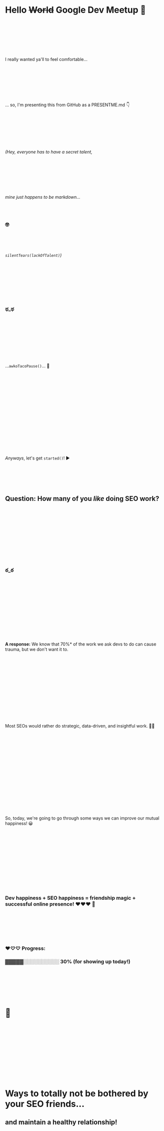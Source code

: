 <br />
<br />
<br />

# Hello ~~World~~ Google Dev Meetup :wave:

<br />
<br />
<br />
<br />
<br />
<br />

I really wanted ya'll to feel comfortable... 

<br />
<br />
<br />
<br />
<br />
<br />

... so, I'm presenting this from GitHub as a PRESENTME.md :point_down:

<br />
<br />
<br />
<br />
<br />
<br />

*(Hey, everyone has to have a secret talent,* 

<br />
<br />
<br />
<br />
<br />
<br />

*mine just happens to be markdown...*

<br />
<br />

### :nerd_face: 

<br />
<br />
<br />

*`silentTears(lackOfTalent)`)* 

<br />
<br />
<br />
<br />
<br />
<br />
<br />

### ಥ_ಥ

<br />
<br />
<br />
<br />
<br />
<br />
<br />
<br />

...`awkoTacoPause()`... :taco:

<br />
<br />
<br />
<br />
<br />
<br />
<br />
<br />
<br />
<br />
<br />
<br />
<br />
<br />
<br />


*Anyways*, let's get `started()`! :arrow_forward:

<br />
<br />
<br />
<br />

## **Question:** How many of you *like* doing SEO work?

<br />
<br />
<br />
<br />
<br />
<br />
<br />
<br />
<br />
<br />

### ఠ_ఠ 

<br />
<br />
<br />
<br />
<br />
<br />
<br />
<br />
<br />
<br />
<br />

**A response:** We know that 70%* of the work we ask devs to do can cause trauma, but we don't want it to. 

<br />
<br />
<br />
<br />
<br />
<br />
<br />
<br />
<br />
<br />
<br />
<br />

Most SEOs would rather do strategic, data-driven, and insightful work. :woman_technologist:

<br />
<br />
<br />
<br />
<br />
<br />
<br />
<br />
<br />
<br />
<br />
<br />
<br />
<br />
<br />

So, today, we're going to go through some ways we can improve our mutual happiness! :grinning:


<br />
<br />
<br />
<br />
<br />
<br />
<br />
<br />
<br />
<br />
<br />

### Dev happiness + SEO happiness = friendship magic + successful online presence! ♥♥♥ :unicorn:

<br />
<br />
<br />
<br />
<br />

### **♥♡♡ Progress:**

### ▓▓▓▓▓░░░░░░░░░░ 30% (for showing up today!)

<br />
<br />
<br />
<br />
<br />

# :love_letter:

<br />
<br />
<br />
<br />
<br />
<br />
<br />
<br />
<br />
<br />

# Ways to totally not be bothered by your SEO friends... 
## and maintain a healthy relationship!

<br />
<br />
<br />
<br />
<br />
<br />
<br />
<br />
<br />
<br />
<br />
<br />
<br />
<br />
<br />
<br />
<br />
<br />


## Automate out the suuuuper boring stuff (that should be done programmatically) :robot:

<br />
<br />
<br />
<br />
<br />
<br />
<br />
<br />
<br />
<br />
<br />
<br />

### 1. Add these into unit testing:

- [ ] link tags with canonical attributes (assert values they should be, we'll give a list!)
- [ ] meta robots tags (99.99% (repeating of course) should NOT have `noindex`)
- [ ] any Schema your site has (assert that it's there and what it should be)
- [ ] h1 tag 
- [ ] title tags
- [ ] meta descriptions
- [ ] XML sitemap (assert present and includes top KPI-driving URLs) 
- [ ] robots.txt (assert what it should be)

<br />
<br />
<br />
<br />
<br />
<br />
<br />
<br />
<br />
<br />
<br />
<br />
<br />
<br />
<br />

### 2. Automate:

- [ ] XML sitemap creation 
- [ ] image compression

<br />
<br />
<br />
<br />
<br />
<br />
<br />
<br />
<br />
<br />
<br />
<br />

### **♥♥♡ Progress:**

### ▓▓▓▓▓▓▓▓▓░░░░░░ 60%

<br />
<br />
<br />
<br />
<br />
<br />
<br />
<br />
<br />
<br />
<br />
<br />
<br />
<br />
<br />
<br />
<br />
<br />


## Things we *secretly* don't care about :speak_no_evil:

<br />
<br />
<br />
<br />
<br />
<br />
<br />
<br />
<br />
<br />
<br />
<br />
<br />
<br />
<br />

### 3. 99%* of SEOs don't care what JS framework you use, just make sure bots can render it (we do care about that)
* if you want to not deal with hassle of prerendered pages, just commit to making it isomorphic/universal JS from the beginning
* biggest challenge with prerendered - if the prerendered versions break... it's hard to catch
* great chart by <a href="https://twitter.com/eywu/status/1177272176099110912">@eywu</a>:

![](eywu-js.jpg)

<br />
<br />
<br />
<br />
<br />
<br />
<br />
<br />
<br />
<br />
<br />
<br />
<br />
<br />
<br />


## Things we are **definitely** going to ask for

<br />
<br />
<br />
<br />
<br />
<br />
<br />
<br />
<br />
<br />
<br />
<br />
<br />
<br />
<br />

### 4. we're probably going to ask about Schema.org at some point

* if you have templates that are constant, just roll in microdata (wrap components)
* otherwise, just make a section for JSON-LD (it's a tiny baby `<script>`), so we can throw a baby script in there
	* **side note:** I would probably validate in <a href="https://search.google.com/structured-data/testing-tool/u/0/">Google's Structured Data Testing Tool</a> whatever your team sends you (buuuut that's just because I have trust issues...)
    * **side note two:** if you use react think about rolling schema into a component (tip from my man @eywu)

<br />
<br />
<br />
<br />
<br />
<br />
<br />

**We want our unstructured textual data to be clearly annotated for a machine:**
<br/>

# :large_blue_diamond: :large_orange_diamond: :white_circle:  &nbsp; &nbsp; &nbsp; &nbsp; &nbsp; &nbsp; &nbsp; &nbsp; &nbsp; &nbsp; &nbsp; &nbsp; &nbsp; &nbsp; &nbsp; &nbsp; &nbsp; &nbsp; &nbsp; &nbsp; &nbsp; &nbsp; &nbsp; &nbsp; &nbsp; &nbsp; &nbsp; &nbsp; &nbsp; &nbsp; &nbsp; :black_large_square: :black_large_square: :black_large_square:

# :small_red_triangle: :black_medium_square: :large_blue_circle:	&nbsp; &nbsp; &nbsp; &nbsp; &nbsp; &nbsp; &nbsp; &nbsp; &nbsp; &nbsp; &nbsp; &nbsp; &nbsp; &nbsp; &nbsp; &nbsp; &nbsp; &nbsp; &nbsp; &nbsp; &nbsp; &nbsp; &nbsp; &nbsp; &nbsp; &nbsp; &nbsp; &nbsp; &nbsp; &nbsp; &nbsp; &nbsp; :black_large_square: :black_large_square: :black_large_square:

# :red_circle: :small_red_triangle_down: :large_orange_diamond:	&nbsp; &nbsp; &nbsp; &nbsp; &nbsp; &nbsp; &nbsp; &nbsp; &nbsp; &nbsp; &nbsp; &nbsp; &nbsp; &nbsp; &nbsp; &nbsp; &nbsp; &nbsp; &nbsp; &nbsp; &nbsp; &nbsp; &nbsp; &nbsp; &nbsp; &nbsp; &nbsp; &nbsp; &nbsp; &nbsp;&nbsp;	:black_large_square: :black_large_square: :black_large_square:

<br/>

<br />
<br />
<br />
<br />
<br />
<br />
<br />
<br />
<br />
<br />
<br />
	
### 5. we need a way to update the content on the site without bothering you. 
* give us some creative space, let our creative wings sour.... 
* ... maybe near the footer or something
	
<br />
<br />
<br />
<br />
<br />

:woman_artist:

<br />
<br />
<br />
<br />
<br />
<br />
<br />
<br />
<br />
<br />
<br />
<br />
<br />
	
### 6. we'll probably want a blog or thought-leadership-influencer-section of the site, just give us our creative

* it's probably easier to just add a site section with WP	

<br />
<br />
<br />
<br />
<br />
<br />
<br />
<br />
<br />
<br />
<br />
<br />

### **♥♥♡ Progress:**

### ▓▓▓▓▓▓▓▓▓▓▓░░░░ 70%

<br />
<br />
<br />
<br />
<br />
<br />
<br />
<br />
<br />
<br />
<br />
<br />
<br />
<br />
<br />

## Things most SEOs would appreciate

<br />
<br />
<br />
<br />
<br />
<br />
<br />
<br />
<br />
<br />
<br />
<br />
<br />
<br />
<br />


### 7. if you have access to any clean API data and can do some sort of mad-lib, computer generated text for useful information on pages 

* especially when there are many pages, we'll probably like it
* we want each page to have a purpose that is clear in its textual content
* visuals are becoming more important, buuuut most SEOs still focus a lot on textual content 

<br />
<br />
<br />
<br />
<br />
<br />
<br />
<br />
<br />
<br />
<br />
<br />
<br />
<br />
<br />
<br />
<br />
<br />

### 8. we're probably going to bother you about site speed (no matter how good it is) :bullettrain_side:

* look at Google's lighthouse and the page speed insight tool and you'll get 80%* of what most SEOs will tell you
* use your SEO friend to start a war to remove tracking pixels from the site, let them fight for you
* tell them you refactor your code on a monthly basis
* find a way to remove any unused JS and CSS in production (invent a product that does this for all sites, become the next lesser-known Bill Gates)

<br />
<br />
<br />
<br />
<br />
<br />
<br />
<br />
<br />
<br />
<br />
<br />
<br />
<br />
<br />
<br />
<br />
<br />

### **♥♥♡ Progress:**

### ▓▓▓▓▓▓▓▓▓▓▓▓░░░ 80%

<br />
<br />
<br />
<br />
<br />
<br />
<br />
<br />
<br />
<br />
<br />
<br />
<br />
<br />
<br />


## Things we care a **lot** about and will probably lose our minds over... haha... haha... hahahahahahaa ⊙_ʘ 	

<br />
<br />
<br />
<br />
<br />
<br />
<br />
<br />
<br />
<br />
<br />
<br />
<br />
<br />
<br />
<br />
<br />
<br />


### 9. breathe with me.... okay... one more.... 301 redirects are the only valid redirect... ah... didn’t that feel good :relaxed:
* it did... (thank you past self for your encouraging words)

<br />
<br />
<br />
<br />
<br />
<br />
<br />
<br />
<br />
<br />
<br />
<br />
<br />
<br />
<br />


`break; // from crazy loop`

<br />
<br />
<br />
<br />
<br />
<br />
<br />
<br />
<br />
<br />
<br />
<br />
<br />
<br />
<br />

### 10. we care a lot about internal linking (think: main nav, footer, internal link) and the anchor text

<br />
<br />
<br />
<br />
<br />
<br />
<br />
<br />
<br />
<br />
<br />
<br />
<br />
<br />
<br />

### 11. we care a lot about duplication duplication duplication

<br />

```
# resolving duplicate content
 if (you can demolish page) {
	301 redirect page;
	}
 else if (you can't demolish page) {
	use canonical tags;
	}	
 else {
	get a new CMS;
	}
```

* **side note:** there could also be "duplicate content" generated from sites that have "thin" textual content
	* think about how the robots feel... for once, already
	* buuut seriously, just a URL, title tag, and heading tag are not enough to rank as the *best* result on the **entire** web

<br />
<br />
<br />
<br />
<br />
<br />
<br />
<br />
<br />
<br />
<br />
<br />


### **♥♥♡ Progress:**

### ▓▓▓▓▓▓▓▓▓▓▓▓▓░░ 90%

<br />
<br />
<br />
<br />
<br />
<br />
<br />
<br />
<br />
<br />
<br />
<br />
<br />
<br />
<br />


## Things we *kind* of care about (and will probably bother you about...)

<br />
<br />
<br />
<br />
<br />
<br />
<br />
<br />
<br />
<br />
<br />
<br />
<br />
<br />
<br />
<br />
<br />
<br />


### 12. we care a little about conversion optimization (b/c we can't stand getting traffic to the site and then it not converting!!)
* so, you'll probably hear some basic stuff from us like -> make CTA buttons on the top half of the page, make them a color that stands out...ya know, the basics

<br />
<br />
<br />
<br />
<br />
<br />
<br />
<br />
<br />
<br />
<br />
<br />
<br />
<br />
<br />
<br />
<br />
<br />
<br />
<br />
<br />


### 13. we also want to be on HTTPS (w/ HSTS of course), mostly because google said they use it as a ranking factor, buuut also because it's a more secure format that allows for the encryption of user's *probably private* browsing information :closed_lock_with_key:
* other than HTTPS, most of us won't talk to you about XSS, SQL injections, DoS, etc.; we assume you got that (that's developer buddy)

<br />
<br />
<br />
<br />
<br />
<br />
<br />
<br />
<br />
<br />
<br />
<br />
<br />
<br />
<br />
<br />
<br />
<br />
<br />
<br />
<br />



### 14. if you have a lot of 3rd party writers, we'll want some system (like Yoast) that helps writers in their workflow

* literally just copying from Yoast (for WP plugin) tool...
    - [x] what is the primary keyword?
    - [ ] is primary keyword in the title tag?
    - [ ] is meta description added?
    - [ ] are images present? (cough... and optimized)
    - [ ] are internal links on the page?
    - [ ] does keyword density look reasonable for a human being?
    - [ ] relevant outbound links present?
    - [ ] is the content the recommended content length?
    - [ ] are there subheadings? (so we can all skim the content)
    - [ ] what is the ease of reading (Flesch)?
    - [ ] using active voice?
 

<br />
<br />
<br />
<br />
<br />
<br />
<br />
<br />
<br />
<br />
<br />
<br />
<br />
<br />
<br />
<br />
<br />
<br />

### **♥♥♥ Progress:**

### ▓▓▓▓▓▓▓▓▓▓▓▓▓▓░ 95%

<br />
<br />
<br />
<br />
<br />
<br />
<br />
<br />
<br />
<br />
<br />
<br />
<br />
<br />
<br />

               
# Things we want you to know about us, SEOs

<br />
<br />
<br />
<br />
<br />
<br />
<br />
<br />
<br />
<br />
<br />
<br />
<br />
<br />
<br />


### 1. we come from a ton of different backgrounds (business, development, music, writing, etc...)

* this means we *could potentially* be really hard to communicate w/, since you don't know what you're getting
* we probably know a lot about completely random things from black-box testing the crud out of the website, 
	* which may make our requirements spotty
		* tell us if we're being unclear (hold us accountable to being clear)
		* we will rely on your help with the white-box side of the site

<br />
<br />
<br />
<br />
<br />
<br />
<br />
<br />
<br />
<br />
<br />
<br />
<br />
<br />
<br />
<br />
<br />
<br />


### 2. in the past SEO and SEs used to not like each other (if you've read an IR textbook, you'll probably find a chapter on us). In today’s world, we work together to bother developers, into doing things like:

* importing site speed
* going secure
* implementing structured data (mostly semantic HTML and Schema.org)
* making content renderable and accessible to bots
* asking for the sites log files to find out whether or not googlebot is crawling appropriate
* some accessibility requests (ARIA, heading tags, alt-text, and such)

**Chapter from university IR textbook:**

![](old-ir-text.png)

<br /> 

*Source: <a href="https://nlp.stanford.edu/IR-book/pdf/19web.pdf">Christopher D. Manning, Prabhakar Raghavan and Hinrich Schütze, Introduction to Information Retrieval, Cambridge University Press. 2008.</a>*

<br />
<br />
<br />
<br />
<br />
<br />
<br />
<br />
<br />
<br />
<br />
<br />
<br />
<br />
<br />
<br />
<br />
<br />

### 3. most things we'll have to work on together relate to one of these things:

* link tags with canonical attributes
* meta robots tags
* schema.org
* semantic HTML
* heading tags
* title tags
* meta descriptions
* XML sitemaps
* robots.txt
* HTTP status code of pages
* https://
	* HSTS
* site speed:
	* image optimization
	* JS code coverage
	* CSS coverage
	* caching
	* maybe PWAs 
	* mayyybbeeee AMP
	* http/2
	* http/3
    * resource hinting (also known as the pre-* paaaaaaartayyyyy) 
* bots ability to render content on pages (including lazy loaded images)
* site content
* mayyyybee personalized content (generally based on cookies)

<br />
<br />
<br />
<br />
<br />
<br />
<br />
<br />
<br />
<br />
<br />
<br />
<br />
<br />
<br />


### 4. we (generally speaking) love learning!

* let's learning together

<br />
<br />
<br />
<br />
<br />
<br />
<br />
<br />
<br />
<br />
<br />
<br />


### 5. ultimately we want to:

* have each page be the best on the internet... (best UX, content, etc.)
* have our site make sense to google (technical SEO) 

<br />
<br />
<br />
<br />
<br />
<br />
<br />
<br />
<br />
<br />
<br />
<br />
<br />
<br />
<br />

# Now let's get into the panel! :man_technologist: :woman_technologist: ヘ(◕。◕ヘ) 

<br />
<br />
<br />
<br />
<br />
<br />
<br />
<br />
<br />


yay... panelling! (not the house kind, the talking kind! ya know what i mean... haha)

<br />
<br />
<br />
<br />
<br />
<br />
<br />
<br />
<br />


## Introducing... Martin :man_technologist:

<br />
<br />
<br />
<br />
<br />
<br />

## Introducing... Jamie :woman_technologist:

<br />
<br />
<br />
<br />
<br />
<br />

## Introducing... me (Alexis) ヘ(◕。◕ヘ) 

<br />
<br />
<br />
<br />
<br />
<br />

## Introducing... our very own SEO Beyoncé... 

<br />
<br />
<br />
<br />
<br />
<br />
<br />
<br />
<br />


### Paul

* Paul runs the /r/SEO and /r/techSEO reddit
* He recently redefined technical SEO (giving us over-achievers something to work on)

<br />
<br />
<br />
<br />
<br />
<br />
<br />
<br />
<br />


![](seo-beyonce.png)


<br />
<br />
<br />
<br />
<br />
<br />
<br />
<br />
<br />

## So, what do you want to know?

## We're giving free advice here. And our cheapest hourly rate is $200/hour, so use us while we're $0!!!

<br />
<br />
<br />
<br />
<br />
<br />
<br />
<br />
<br />
<br />
<br />
<br />
<br />
<br />
<br />
<br />
<br />
<br />
<br />
<br />
<br />

# Sources
**a semi-official percentage (may or may not reflect real life)*
